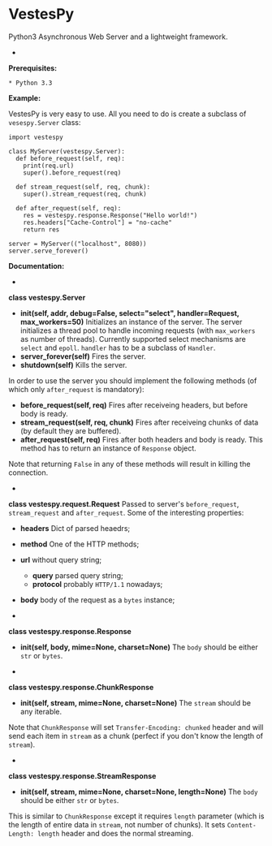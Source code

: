 VestesPy
===

Python3 Asynchronous Web Server and a lightweight framework.

-

**Prerequisites:**

    * Python 3.3

**Example:**

VestesPy is very easy to use. All you need to do is create a subclass of `vesespy.Server` class:

    import vestespy
    
    class MyServer(vestespy.Server):
      def before_request(self, req):
        print(req.url)
        super().before_request(req)
    
      def stream_request(self, req, chunk):
        super().stream_request(req, chunk)
    
      def after_request(self, req):
        res = vestespy.response.Response("Hello world!")
        res.headers["Cache-Control"] = "no-cache"
        return res
      
    server = MyServer(("localhost", 8080))
    server.serve_forever()

**Documentation:**

-

**class vestespy.Server**
  - **init(self, addr, debug=False, select="select", handler=Request, max_workers=50)** Initializes an instance of the server. The server initializes a thread pool to handle incoming requests (with `max_workers` as number of threads). Currently supported select mechanisms are `select` and `epoll`. `handler` has to be a subclass of `Handler`.
  - **server_forever(self)** Fires the server.
  - **shutdown(self)** Kills the server.

In order to use the server you should implement the following methods (of which only `after_request` is mandatory):
  - **before_request(self, req)** Fires after receiveing headers, but before body is ready.
  - **stream_request(self, req, chunk)** Fires after receiveing chunks of data (by default they are buffered).
  - **after_request(self, req)** Fires after both headers and body is ready. This method has to return an instance of `Response` object.

Note that returning `False` in any of these methods will result in killing the connection.

-

**class vestespy.request.Request**
Passed to server's `before_request`, `stream_request` and `after_request`. Some of the interesting properties:

  - **headers** Dict of parsed heaedrs;
  - **method** One of the HTTP methods;
  - **url** without query string;
	- **query** parsed query string;
	- **protocol** probably `HTTP/1.1` nowadays;
  - **body** body of the request as a `bytes` instance;

-

**class vestespy.response.Response**
  - **init(self, body, mime=None, charset=None)** The `body` should be either `str` or `bytes`.

-

**class vestespy.response.ChunkResponse**
  - **init(self, stream, mime=None, charset=None)** The `stream` should be any iterable.

Note that `ChunkResponse` will set `Transfer-Encoding: chunked` header and will send each item in `stream` as a chunk (perfect if you don't know the length of `stream`).

-

**class vestespy.response.StreamResponse**
  - **init(self, stream, mime=None, charset=None, length=None)** The `body` should be either `str` or `bytes`.

This is similar to `ChunkResponse` except it requires `length` parameter (which is the length of entire data in `stream`, not number of chunks). It sets `Content-Length: length` header and does the normal streaming.
